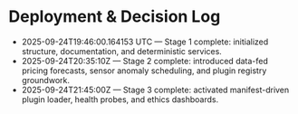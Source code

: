 # Deployment & Decision Log

- 2025-09-24T19:46:00.164153 UTC — Stage 1 complete: initialized structure, documentation, and deterministic services.
- 2025-09-24T20:35:10Z — Stage 2 complete: introduced data-fed pricing forecasts, sensor anomaly scheduling, and plugin registry groundwork.
- 2025-09-24T21:45:00Z — Stage 3 complete: activated manifest-driven plugin loader, health probes, and ethics dashboards.
